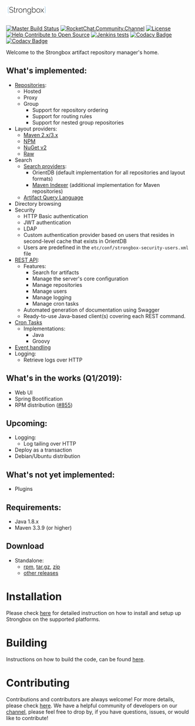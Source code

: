 # ![strongbox](./strongbox.svg)

[![Master Build Status](https://dev.carlspring.org/jenkins/buildStatus/icon?job=strongbox/strongbox/master)](https://dev.carlspring.org/jenkins/blue/organizations/jenkins/strongbox%2Fstrongbox/activity?branch=master)
[![RocketChat.Community.Channel](https://chat.carlspring.org/images/join-chat.svg)](https://chat.carlspring.org/channel/community)
[![License](https://img.shields.io/badge/License-Apache%202.0-brightgreen.svg)](https://opensource.org/licenses/Apache-2.0)
[![Help Contribute to Open Source](https://www.codetriage.com/strongbox/strongbox/badges/users.svg)](https://www.codetriage.com/strongbox/strongbox)
[![Jenkins tests](https://img.shields.io/jenkins/t/https/jenkins.carlspring.org/job/strongbox/job/strongbox/job/master.svg)](https://jenkins.carlspring.org/job/strongbox/job/strongbox/job/master/)
[![Codacy Badge](https://api.codacy.com/project/badge/Grade/50f1af2c3b2d4e31a5c686c9a9395cd2)](https://www.codacy.com/app/strongbox/strongbox?utm_source=github.com&amp;utm_medium=referral&amp;utm_content=strongbox/strongbox&amp;utm_campaign=Badge_Grade)
[![Codacy Badge](https://api.codacy.com/project/badge/Coverage/50f1af2c3b2d4e31a5c686c9a9395cd2)](https://www.codacy.com/app/strongbox/strongbox?utm_source=github.com&utm_medium=referral&utm_content=strongbox/strongbox&utm_campaign=Badge_Coverage)

Welcome to the Strongbox artifact repository manager's home.

## What's implemented:
* [Repositories](https://strongbox.github.io/knowledge-base/repositories.html):
  * Hosted
  * Proxy
  * Group
    * Support for repository ordering
    * Support for routing rules
    * Support for nested group repositories
* Layout providers:
  * [Maven 2.x/3.x](https://strongbox.github.io/developer-guide/layout-providers/maven-2-layout-provider.html)
  * [NPM](https://strongbox.github.io/developer-guide/layout-providers/npm-layout-provider.html)
  * [NuGet v2](https://strongbox.github.io/developer-guide/layout-providers/nuget-layout-provider.html)
  * [Raw](https://strongbox.github.io/developer-guide/layout-providers/raw-layout-provider.html)
* Search
  * [Search providers](https://strongbox.github.io/developer-guide/search-providers.html):
    * OrientDB (default implementation for all repositories and layout formats)
    * [Maven Indexer](https://strongbox.github.io/developer-guide/maven-indexer.html) (additional implementation for Maven repositories)
  * [Artifact Query Language](https://strongbox.github.io/user-guide/artifact-query-language.html)
* Directory browsing
* Security
  * HTTP Basic authentication
  * JWT authentication
  * LDAP
  * Custom authentication provider based on users that resides in second-level cache that exists in OrientDB
  * Users are predefined in the `etc/conf/strongbox-security-users.xml` file
* [REST API](https://strongbox.github.io/user-guide/rest-api.html):
  * Features:
    * Search for artifacts
    * Manage the server's core configuration
    * Manage repositories
    * Manage users
    * Manage logging
    * Manage cron tasks
  * Automated generation of documentation using Swagger
  * Ready-to-use Java-based client(s) covering each REST command.
* [Cron Tasks](https://github.com/strongbox/strongbox/wiki/Cron-Tasks)
  * Implementations:
    * Java
    * Groovy
* [Event handling](https://strongbox.github.io/developer-guide/using-the-event-api.html)
* Logging:
  * Retrieve logs over HTTP

## What's in the works (Q1/2019):
* Web UI
* Spring Bootification
* RPM distribution ([#855](https://github.com/strongbox/strongbox/pull/855))

## Upcoming:
* Logging:
  * Log tailing over HTTP
* Deploy as a transaction
* Debian/Ubuntu distribution

## What's not yet implemented:
* Plugins

## Requirements:
* Java 1.8.x
* Maven 3.3.9 (or higher)

## Download
* Standalone:
  * [rpm](https://github.com/strongbox/strongbox/releases/download/1.0-SNAPSHOT/strongbox-distribution-1.0-SNAPSHOT.rpm), [tar.gz](https://github.com/strongbox/strongbox/releases/download/1.0-SNAPSHOT/strongbox-distribution-1.0-SNAPSHOT.tar.gz), [zip](https://github.com/strongbox/strongbox/releases/download/1.0-SNAPSHOT/strongbox-distribution-1.0-SNAPSHOT.zip)
  * [other releases](https://github.com/strongbox/strongbox/releases)

# Installation
Please check [here](https://strongbox.github.io/user-guide/getting-started.html) for detailed instruction on how to install and setup up Strongbox on the supported platforms.

# Building
Instructions on how to build the code, can be found [here](https://strongbox.github.io/developer-guide/building-the-code.html).

# Contributing
Contributions and contributors are always welcome! For more details, please check [here](https://strongbox.github.io/contributing.html).
We have a helpful community of developers on our [channel](https://chat.carlspring.org/channel/community), please feel free to drop by, if you have questions, issues, or would like to contribute!

